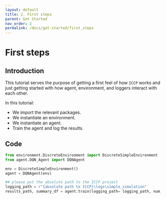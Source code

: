```yaml
---
layout: default
title: 2. First steps
parent: Get Started
nav_order: 2
permalink: /docs/get-started/first_steps
---
```


# First steps

## Introduction

This tutorial serves the purpose of getting a first feel of how `ICCP` works and just getting started with how agent, environment, and loggers interact with each other.

In this tutorial:

- We import the relevant packages.
- We instantiate an environment.
- We instantiate an agent.
- Train the agent and log the results.


## Code

```python
from environment.DiscreteEnvironment import DiscreteSimpleEnvironment
from agent.DQN_Agent import DQNAgent

env = DiscreteSimpleEnvironment()
agent = DQNAgent(env)

## please put the absolute path to the ICCP project
logging_path = r"{absolute path to ICCP}\logs\simple_simulation"
results_path, summary_df = agent.train(logging_path= logging_path, num_episodes=1)
```
